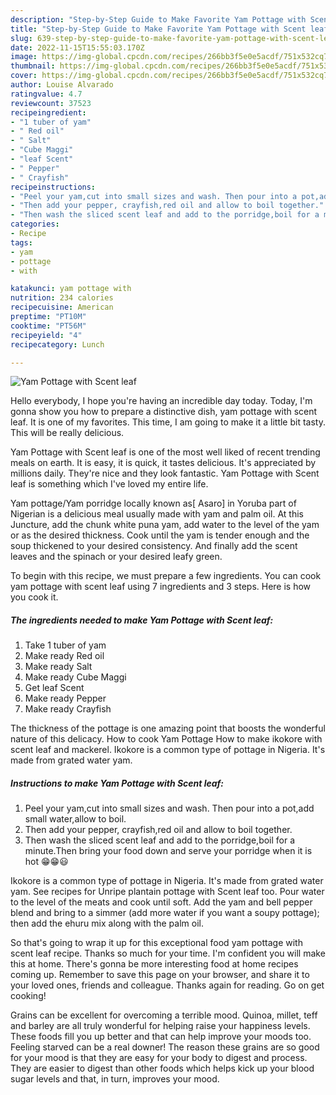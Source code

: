 ```yaml
---
description: "Step-by-Step Guide to Make Favorite Yam Pottage with Scent leaf"
title: "Step-by-Step Guide to Make Favorite Yam Pottage with Scent leaf"
slug: 639-step-by-step-guide-to-make-favorite-yam-pottage-with-scent-leaf
date: 2022-11-15T15:55:03.170Z
image: https://img-global.cpcdn.com/recipes/266bb3f5e0e5acdf/751x532cq70/yam-pottage-with-scent-leaf-recipe-main-photo.jpg
thumbnail: https://img-global.cpcdn.com/recipes/266bb3f5e0e5acdf/751x532cq70/yam-pottage-with-scent-leaf-recipe-main-photo.jpg
cover: https://img-global.cpcdn.com/recipes/266bb3f5e0e5acdf/751x532cq70/yam-pottage-with-scent-leaf-recipe-main-photo.jpg
author: Louise Alvarado
ratingvalue: 4.7
reviewcount: 37523
recipeingredient:
- "1 tuber of yam"
- " Red oil"
- " Salt"
- "Cube Maggi"
- "leaf Scent"
- " Pepper"
- " Crayfish"
recipeinstructions:
- "Peel your yam,cut into small sizes and wash. Then pour into a pot,add small water,allow to boil."
- "Then add your pepper, crayfish,red oil and allow to boil together."
- "Then wash the sliced scent leaf and add to the porridge,boil for a minute.Then bring your food down and serve your porridge when it is hot 😁😁😃"
categories:
- Recipe
tags:
- yam
- pottage
- with

katakunci: yam pottage with 
nutrition: 234 calories
recipecuisine: American
preptime: "PT10M"
cooktime: "PT56M"
recipeyield: "4"
recipecategory: Lunch

---
```



![Yam Pottage with Scent leaf](https://img-global.cpcdn.com/recipes/266bb3f5e0e5acdf/751x532cq70/yam-pottage-with-scent-leaf-recipe-main-photo.jpg)

Hello everybody, I hope you're having an incredible day today. Today, I'm gonna show you how to prepare a distinctive dish, yam pottage with scent leaf. It is one of my favorites. This time, I am going to make it a little bit tasty. This will be really delicious.

Yam Pottage with Scent leaf is one of the most well liked of recent trending meals on earth. It is easy, it is quick, it tastes delicious. It's appreciated by millions daily. They're nice and they look fantastic. Yam Pottage with Scent leaf is something which I've loved my entire life.

Yam pottage/Yam porridge locally known as[ Asaro] in Yoruba part of Nigerian is a delicious meal usually made with yam and palm oil. At this Juncture, add the chunk white puna yam, add water to the level of the yam or as the desired thickness. Cook until the yam is tender enough and the soup thickened to your desired consistency. And finally add the scent leaves and the spinach or your desired leafy green.


To begin with this recipe, we must prepare a few ingredients. You can cook yam pottage with scent leaf using 7 ingredients and 3 steps. Here is how you cook it.

<!--inarticleads1-->

##### The ingredients needed to make Yam Pottage with Scent leaf:

1. Take 1 tuber of yam
1. Make ready  Red oil
1. Make ready  Salt
1. Make ready Cube Maggi
1. Get leaf Scent
1. Make ready  Pepper
1. Make ready  Crayfish


The thickness of the pottage is one amazing point that boosts the wonderful nature of this delicacy. How to cook Yam Pottage How to make ikokore with scent leaf and mackerel. Ikokore is a common type of pottage in Nigeria. It&#39;s made from grated water yam. 

<!--inarticleads2-->

##### Instructions to make Yam Pottage with Scent leaf:

1. Peel your yam,cut into small sizes and wash. Then pour into a pot,add small water,allow to boil.
1. Then add your pepper, crayfish,red oil and allow to boil together.
1. Then wash the sliced scent leaf and add to the porridge,boil for a minute.Then bring your food down and serve your porridge when it is hot 😁😁😃


Ikokore is a common type of pottage in Nigeria. It&#39;s made from grated water yam. See recipes for Unripe plantain pottage with Scent leaf too. Pour water to the level of the meats and cook until soft. Add the yam and bell pepper blend and bring to a simmer (add more water if you want a soupy pottage); then add the ehuru mix along with the palm oil. 

So that's going to wrap it up for this exceptional food yam pottage with scent leaf recipe. Thanks so much for your time. I'm confident you will make this at home. There's gonna be more interesting food at home recipes coming up. Remember to save this page on your browser, and share it to your loved ones, friends and colleague. Thanks again for reading. Go on get cooking!

Grains can be excellent for overcoming a terrible mood. Quinoa, millet, teff and barley are all truly wonderful for helping raise your happiness levels. These foods fill you up better and that can help improve your moods too. Feeling starved can be a real downer! The reason these grains are so good for your mood is that they are easy for your body to digest and process. They are easier to digest than other foods which helps kick up your blood sugar levels and that, in turn, improves your mood.
